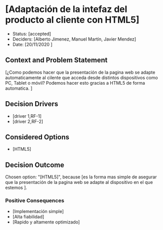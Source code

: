 # [Adaptación de la intefaz del producto al cliente con HTML5]

* Status: [accepted]
* Deciders: [Alberto Jimenez, Manuel Martín, Javier Mendez]
* Date: [20/11/2020 ]

## Context and Problem Statement

[¿Como podemos hacer que la presentación de la pagina web se adapte automaticamente al cilente que acceda desde distintos dispositivos como PC, Tablet o móvil?
Podemos hacer esto gracias a HTML5 de forma automatica. ]

## Decision Drivers

* [driver 1,RF-1]
* [driver 2,RF-2]

## Considered Options

* [HTML5]

## Decision Outcome

Chosen option: "[HTML5]", because [es la forma mas simple de asegurar que la presentación de la pagina web se adapte al dispositivo en el que estemos ].

### Positive Consequences

* [Implementación simple]
* [Alta fiabilidad]
* [Rapido y altamente optimizado]

<!-- markdownlint-disable-file MD013 -->
